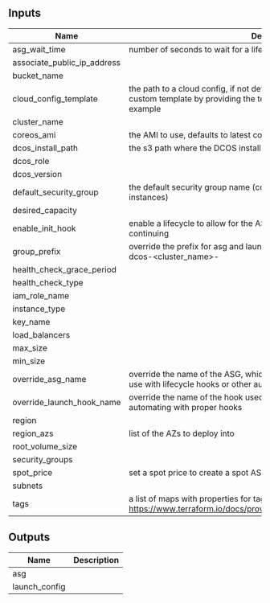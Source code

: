 
## Inputs

| Name | Description | Type | Default | Required |
|------|-------------|:----:|:-----:|:-----:|
| asg_wait_time | number of seconds to wait for a lifecycle hook for mesos to install | string | `360` | no |
| associate_public_ip_address |  | string | `false` | no |
| bucket_name |  | string | - | yes |
| cloud_config_template | the path to a cloud config, if not defined, uses the default template. Set a custom template by providing the text, see the source template for an example | string | `` | no |
| cluster_name |  | string | - | yes |
| coreos_ami | the AMI to use, defaults to latest coreos ami | string | `` | no |
| dcos_install_path | the s3 path where the DCOS install is located | string | - | yes |
| dcos_role |  | string | - | yes |
| dcos_version |  | string | - | yes |
| default_security_group | the default security group name (contains common settings for all instances) | string | - | yes |
| desired_capacity |  | string | `1` | no |
| enable_init_hook | enable a lifecycle to allow for the ASG to properly join the cluster before continuing | string | `false` | no |
| group_prefix | override the prefix for asg and launch configs in this group, defaults to dcos-<cluster_name>-<dcos-role> | string | `` | no |
| health_check_grace_period |  | string | `600` | no |
| health_check_type |  | string | `EC2` | no |
| iam_role_name |  | string | - | yes |
| instance_type |  | string | `t2.large` | no |
| key_name |  | string | `ops` | no |
| load_balancers |  | list | `<list>` | no |
| max_size |  | string | `1` | no |
| min_size |  | string | `1` | no |
| override_asg_name | override the name of the ASG, which is useful for creating stable names to use with lifecycle hooks or other automation | string | `` | no |
| override_launch_hook_name | override the name of the hook used for initial lifecycle hooks, useful for automating with proper hooks | string | `` | no |
| region |  | string | - | yes |
| region_azs | list of the AZs to deploy into | list | `<list>` | no |
| root_volume_size |  | string | `120` | no |
| security_groups |  | list | `<list>` | no |
| spot_price | set a spot price to create a spot ASG | string | `` | no |
| subnets |  | list | `<list>` | no |
| tags | a list of maps with properties for tags, see https://www.terraform.io/docs/providers/aws/r/autoscaling_group.html#tags | list | `<list>` | no |

## Outputs

| Name | Description |
|------|-------------|
| asg |  |
| launch_config |  |

